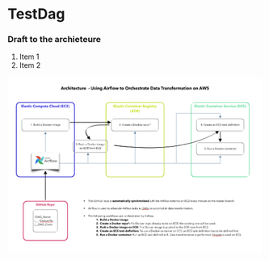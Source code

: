 # TestDag
### Draft to the archieteure

1. Item 1
1. Item 2






![This is a test image](/airflow_v2.png)

